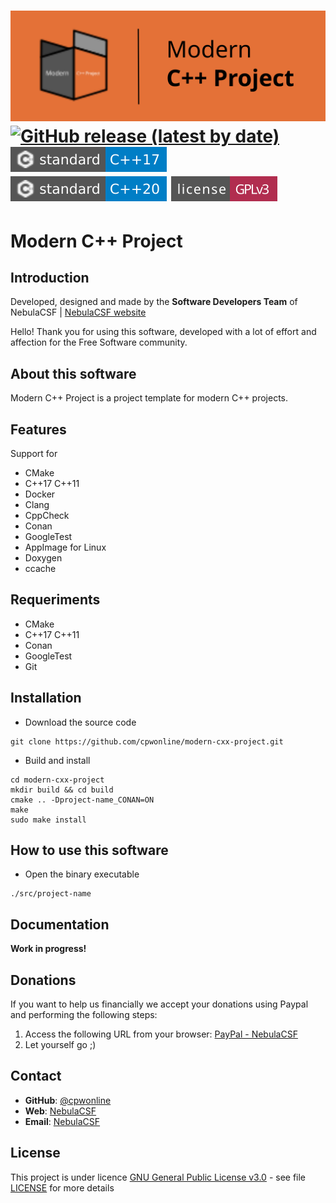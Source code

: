 [![banner](docs/images/banner.svg)][homepage]
[![GitHub release (latest by date)](https://img.shields.io/github/v/release/cpwonline/modern-cxx-project)](https://github.com/cpwonline/modern-cxx-project/releases)
[![C++17](docs/images/badge-C++17.svg)][compilers_versions]
[![C++20](docs/images/badge-C++20.svg)][compilers_versions]
[![GPLv3 license](docs/images/badge-license-GPLv3.svg)](LICENSE)
====

# Modern C++ Project

## Introduction

Developed, designed and made by the **Software Developers Team** of NebulaCSF | [NebulaCSF website](https://cpwonline.org)

Hello! Thank you for using this software, developed with a lot of effort and affection for the Free Software community.

## About this software

Modern C++ Project is a project template for modern C++ projects.

## Features

Support for
- CMake
- C++17 C++11
- Docker
- Clang
- CppCheck
- Conan
- GoogleTest
- AppImage for Linux
- Doxygen
- ccache

## Requeriments

- CMake
- C++17 C++11
- Conan
- GoogleTest
- Git

## Installation

- Download the source code

```shell
git clone https://github.com/cpwonline/modern-cxx-project.git
```

- Build and install

```shell
cd modern-cxx-project
mkdir build && cd build
cmake .. -Dproject-name_CONAN=ON
make
sudo make install
```

## How to use this software

- Open the binary executable

```shell
./src/project-name
```

## Documentation

**Work in progress!**

## Donations

If you want to help us financially we accept your donations using
Paypal and performing the following steps:

1. Access the following URL from your browser: [PayPal - NebulaCSF](https://paypal.me/cpwonline)
2. Let yourself go ;)

## Contact

- **GitHub**: [@cpwonline](https://www.github.com/cpwonline)
- **Web**: [NebulaCSF](https://www.cpwonline.org)
- **Email**: [NebulaCSF](mailto:support@cpwonline.org)

## License

This project is under licence [GNU General Public License v3.0](https://www.gnu.org/licenses/gpl-3.0-standalone.html) - see file [LICENSE](LICENSE) for more details

[homepage]: https://hub.cpwonline.org/modern-cxx-project/
[compilers_versions]: https://en.cppreference.com/w/cpp/compiler_support